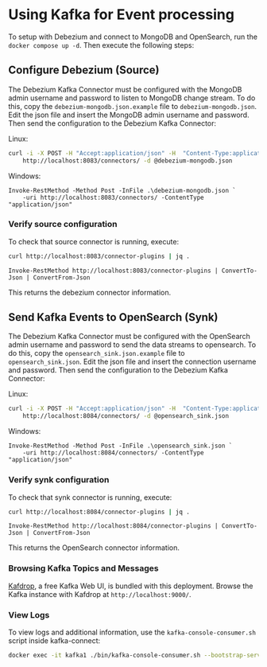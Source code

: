 # Using Kafka for Event processing

To setup with Debezium and connect to MongoDB and OpenSearch, run the `docker compose up -d`. Then execute the following
steps:

## Configure Debezium (Source)

The Debezium Kafka Connector must be configured with the MongoDB admin username and password to listen to MongoDB change
stream. To do this, copy the `debezium-mongodb.json.example` file to `debezium-mongodb.json`. Edit the json file and insert
the MongoDB admin username and password. Then send the configuration to the Debezium Kafka Connector:

Linux:

```bash
curl -i -X POST -H "Accept:application/json" -H  "Content-Type:application/json" \
    http://localhost:8083/connectors/ -d @debezium-mongodb.json
```

Windows:

```pwsh
Invoke-RestMethod -Method Post -InFile .\debezium-mongodb.json `
    -uri http://localhost:8083/connectors/ -ContentType "application/json"
```

### Verify source configuration

To check that source connector is running, execute:

```bash
curl http://localhost:8083/connector-plugins | jq .
```

```pwsh
Invoke-RestMethod http://localhost:8083/connector-plugins | ConvertTo-Json | ConvertFrom-Json
```

This returns the debezium connector information.

## Send Kafka Events to OpenSearch (Synk)

The Debezium Kafka Connector must be configured with the OpenSearch admin username and password to send the data streams to opensearch. To do this, copy the `opensearch_sink.json.example` file to `opensearch_sink.json`. Edit the json file and insert
the connection username and password. Then send the configuration to the Debezium Kafka Connector:

Linux:

```bash
curl -i -X POST -H "Accept:application/json" -H  "Content-Type:application/json" \
    http://localhost:8084/connectors/ -d @opensearch_sink.json
```

Windows:

```pwsh
Invoke-RestMethod -Method Post -InFile .\opensearch_sink.json `
    -uri http://localhost:8084/connectors/ -ContentType "application/json"
```

### Verify synk configuration

To check that synk connector is running, execute:

```bash
curl http://localhost:8084/connector-plugins | jq .
```

```pwsh
Invoke-RestMethod http://localhost:8084/connector-plugins | ConvertTo-Json | ConvertFrom-Json
```

This returns the OpenSearch connector information.

### Browsing Kafka Topics and Messages

[Kafdrop](https://github.com/obsidiandynamics/kafdrop), a free Kafka Web UI, is
bundled with this deployment. Browse the Kafka instance with Kafdrop at
`http://localhost:9000/`.

### View Logs

To view logs and additional information, use the `kafka-console-consumer.sh` script inside kafka-connect:

```bash
docker exec -it kafka1 ./bin/kafka-console-consumer.sh --bootstrap-server 172.18.0.9:9092 --topic edfi.meadowlark.documents --from-beginning --max-messages 1 | jq .
```
